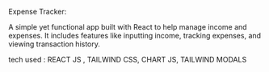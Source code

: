 Expense Tracker: 

A simple yet functional app built with React to help manage income and expenses. It includes features like inputting income, tracking expenses, and viewing transaction history.

tech used : REACT JS , TAILWIND CSS, CHART JS, TAILWIND MODALS
